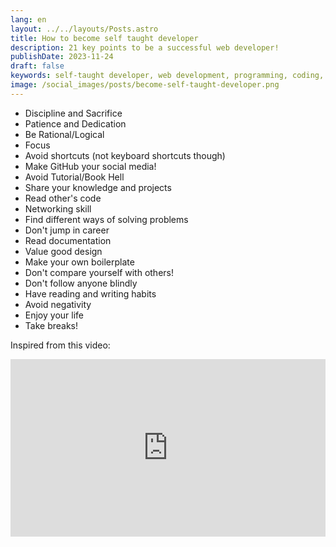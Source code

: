 ```yaml
---
lang: en
layout: ../../layouts/Posts.astro
title: How to become self taught developer
description: 21 key points to be a successful web developer!
publishDate: 2023-11-24
draft: false
keywords: self-taught developer, web development, programming, coding, software engineering, learning to code, developer tips, coding journey, programming advice, self-learning, tech career, software development, coding skills, developer roadmap, tech tips, programming journey, coding advice, developer skills, learning programming, tech industry, software career
image: /social_images/posts/become-self-taught-developer.png
---
```


- Discipline and Sacrifice
- Patience and Dedication
- Be Rational/Logical
- Focus
- Avoid shortcuts (not keyboard shortcuts though)
- Make GitHub your social media!
- Avoid Tutorial/Book Hell
- Share your knowledge and projects
- Read other's code
- Networking skill
- Find different ways of solving problems
- Don't jump in career
- Read documentation
- Value good design
- Make your own boilerplate
- Don't compare yourself with others!
- Don't follow anyone blindly
- Have reading and writing habits
- Avoid negativity
- Enjoy your life
- Take breaks!

Inspired from this video:

<iframe src="https://www.youtube.com/embed/XhaBrrOEahU?si=qM9kWtOtwik4quSy" title="YouTube video player" frameborder="0" allow="accelerometer; autoplay; clipboard-write; encrypted-media; gyroscope; picture-in-picture; web-share" allowfullscreen style="width: 100%;aspect-ratio: 16/9;""></iframe>
